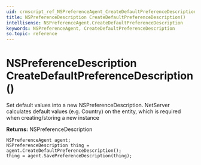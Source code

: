 ```yaml
---
uid: crmscript_ref_NSPreferenceAgent_CreateDefaultPreferenceDescription
title: NSPreferenceDescription CreateDefaultPreferenceDescription()
intellisense: NSPreferenceAgent.CreateDefaultPreferenceDescription
keywords: NSPreferenceAgent, CreateDefaultPreferenceDescription
so.topic: reference
---
```


# NSPreferenceDescription CreateDefaultPreferenceDescription()
	  
Set default values into a new NSPreferenceDescription.
NetServer calculates default values (e.g. Country) on the entity, which is required when creating/storing a new instance
	  
**Returns:** NSPreferenceDescription

```crmscript
NSPreferenceAgent agent;
NSPreferenceDescription thing = agent.CreateDefaultPreferenceDescription();
thing = agent.SavePreferenceDescription(thing);
```

